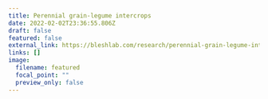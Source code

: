 ```yaml
---
title: Perennial grain-legume intercrops
date: 2022-02-02T23:36:55.806Z
draft: false
featured: false
external_link: https://bleshlab.com/research/perennial-grain-legume-intercrops/
links: []
image:
  filename: featured
  focal_point: ""
  preview_only: false
---
```

